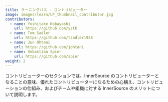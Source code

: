 ```yaml
---
title: ラーニングパス - コントリビューター
image: images/learn/LP_thumbnail_contributor.jpg
contributors:
  - name: Yoshitake Kobayashi
    url: https://github.com/ystk
  - name: Tom Sadler
    url: https://github.com/tsadler1988
  - name: Jun Ohtani
    url: https://github.com/johtani
  - name: Sebastian Spier
    url: https://github.com/spier
weight: 2
---
```


コントリビューターのセクションでは、InnerSource のコントリビューターとなることの意味、優れたコントリビューターになるための心構え、コントリビューションの仕組み、およびチームや組織に対する InnerSource のメリットについて説明します。

<!--- This file autogenerated from https://github.com/InnerSourceCommons/InnerSourceLearningPath/blob/master/scripts -->